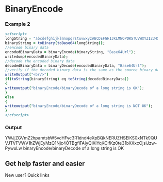 # BinaryEncode

### Example 2

```coldfusion
<cfscript>
longString = "abcdefghijklmnopqrstuvwxyzABCDEFGHIJKLMNOPQRSTUVWXYZ1234567890`~!@##$%^&*()_+=-{}[]|\:;""'<>?,./";
binaryString = toBinary(toBase64(longString));
//encode binary data
encodedBinaryData = binaryEncode(binaryString, "Base64Url");
writedump(encodedBinaryData);
//decode the encoded binary data
decodedBinaryData = binaryDecode(encodedBinaryData, "Base64Url");
//verify if the decoded binary data is the same as the source binary data
writeOutput("<br/>")
if(toString(binaryString) eq toString(decodedBinaryData))
{
writeoutput("binaryEncode/binaryDecode of a long string is OK");
}
else
{
writeoutput("binaryEncode/binaryDecode of a long string is NOT OK");
}
</cfscript>
```
### Output
YWJjZGVmZ2hpamtsbW5vcHFyc3R1dnd4eXpBQkNERUZHSElKS0xNTk9QUVJTVFVWV1hZWjEyMzQ1Njc4OTBgfiFAIyQlXiYqKClfKz0te31bXXxcOjsiJzw-PywuLw binaryEncode/binaryDecode of a long string is OK
## Get help faster and easier
New user?
Quick links
